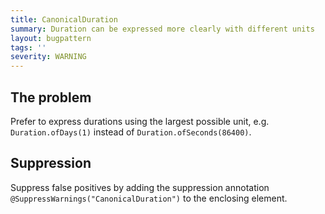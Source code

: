 ```yaml
---
title: CanonicalDuration
summary: Duration can be expressed more clearly with different units
layout: bugpattern
tags: ''
severity: WARNING
---
```


<!--
*** AUTO-GENERATED, DO NOT MODIFY ***
To make changes, edit the @BugPattern annotation or the explanation in docs/bugpattern.
-->


## The problem
Prefer to express durations using the largest possible unit, e.g.
`Duration.ofDays(1)` instead of `Duration.ofSeconds(86400)`.

## Suppression
Suppress false positives by adding the suppression annotation `@SuppressWarnings("CanonicalDuration")` to the enclosing element.

